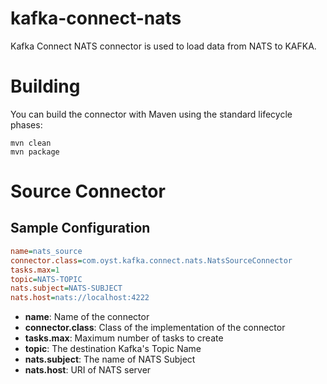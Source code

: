 # kafka-connect-nats
Kafka Connect NATS connector is used to load data from NATS to KAFKA.

# Building
You can build the connector with Maven using the standard lifecycle phases:
```
mvn clean
mvn package
```

# Source Connector

## Sample Configuration

```ini
name=nats_source
connector.class=com.oyst.kafka.connect.nats.NatsSourceConnector
tasks.max=1
topic=NATS-TOPIC
nats.subject=NATS-SUBJECT
nats.host=nats://localhost:4222
```

* **name**: Name of the connector
* **connector.class**: Class of the implementation of the connector
* **tasks.max**: Maximum number of tasks to create
* **topic**: The destination Kafka's Topic Name
* **nats.subject**: The name of NATS Subject
* **nats.host**: URI of NATS server